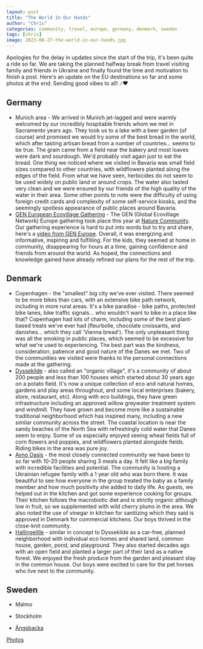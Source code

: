 ```yaml
---
layout: post
title: "The World In Our Hands"
author: "Chris"
categories: community, travel, europe, germany, denmark, sweden
tags: [chris]
image: 2023-08-27-the-world-in-our-hands.jpg
---
```


Apologies for the delay in updates since the start of the trip, it's been quite a ride so far. We are taking the planned halfway break from travel visiting family and friends in Ukraine and finally found the time and motivation to finish a post. Here's an update on the EU destinations so far and some photos at the end. Sending good vibes to all! 🎶❤️ 

## Germany
   - Munich area - We arrived in Munich jet-lagged and were warmly welcomed by our incredibly hospitable friends whom we met in Sacramento years ago. They took us to a lake with a beer garden (of course) and promised we would try some of the best bread in the world, which after tasting artisan bread from a number of countries... seems to be true. The grain came from a field near the bakery and most loaves were dark and sourdough. We'd probably visit again just to eat the bread. One thing we noticed where we visited in Bavaria was small field sizes compared to other countries, with wildflowers planted along the edges of the field. From what we have seen, herbicides do not seem to be used widely on public land or around crops. The water also tasted very clean and we were ensured by our friends of the high quality of the water in their area. Some other points to note were the difficulty of using foreign credit cards and complexity of some self-service kiosks, and the seemingly spotless appearance of public places around Bavaria.
   - [GEN European Ecovillage Gathering](https://ecovillagegathering.org/) - The GEN (Global Ecovillage Network) Europe gathering took place this year at [Nature Community](https://nature.community/). Our gathering experience is hard to put into words but to try and share, here's a [video from GEN Europe](https://youtu.be/syxFDTvYHDI?si=JtYmoQYqODTFtrDG). Overall, it was energizing and informative, inspiring and fulfilling. For the kids, they seemed at home in community, disappearing for hours at a time, gaining confidence and friends from around the world. As hoped, the connections and knowledge gained have already refined our plans for the rest of the trip.

## Denmark
   - Copenhagen - the "smallest" big city we've ever visited. There seemed to be more bikes than cars, with an extensive bike path network, including in more rural areas. It's a bike paradise - bike paths, protected bike lanes, bike traffic signals... who wouldn't want to bike in a place like that? Copenhagen had lots of charm, including some of the best plant-based treats we've ever had (fleurbolle, chocolate croissants, and danishes... which they call 'Vienna bread'). The only unpleasant thing was all the smoking in public places, which seemed to be excessive for what we're used to experiencing. The best part was the kindness, consideration, patience and good nature of the Danes we met. Two of the communities we visited were thanks to the personal connections made at the gathering.
   - [Dyssekilde](http://www.dyssekilde.dk/uk) - also called an "organic village", it's a community of about 200 people and less than 100 houses which started about 30 years ago on a potato field. It's now a unique collection of eco and natural homes, gardens and play areas throughout, and some local enterprises (bakery, store, restaurant, etc). Along with eco buildings, they have green infrastructure including an approved willow greywater treatment system and windmill. They have grown and become more like a sustainable traditional neighborhood which has inspired many, including a new similar community across the street. The coastal location is near the sandy beaches of the North Sea with refreshingly cold water that Danes seem to enjoy. Some of us especially enjoyed seeing wheat fields full of corn flowers and poppies, and wildflowers planted alongside fields. Riding bikes in the area was pure joy.
   - [Avno Oasis](https://avno-oasis.dk/) - the most closely connected community we have been to so far with 10-20 people sharing 3 meals a day. It felt like a big family with incredible facilities and potential. The community is hosting a Ukrainian refugee family with a 1 year old who was born there. It was beautiful to see how everyone in the group treated the baby as a family member and how much positivity she added to daily life. As guests, we helped out in the kitchen and got some experience cooking for groups. Their kitchen follows the macrobiotic diet and is strictly organic although low in fruit, so we supplemented with wild cherry plums in the area. We also noted the use of vinegar in kitchen for sanitizing which they said is approved in Denmark for commercial kitchens. Our boys thrived in the close-knit community.
   - [Hallingelille](https://www.hallingelille.dk) - similar in concept to Dyssekilde as a car-free, planned neighborhood with individual eco homes and shared land, common house, garden, pond, and playground. They also started decades ago with an open field and planted a larger part of their land as a native forest. We enjoyed the fresh produce from the garden and pleasant stay in the common house. Our boys were excited to care for the pet horses who live next to the community.
## Sweden
   - Malmo
     

   - Stockholm


   - [Ängsbacka](https://www.angsbacka.com)
     

[Photos](https://photos.app.goo.gl/r6qWZUxnkX384m5fA)
